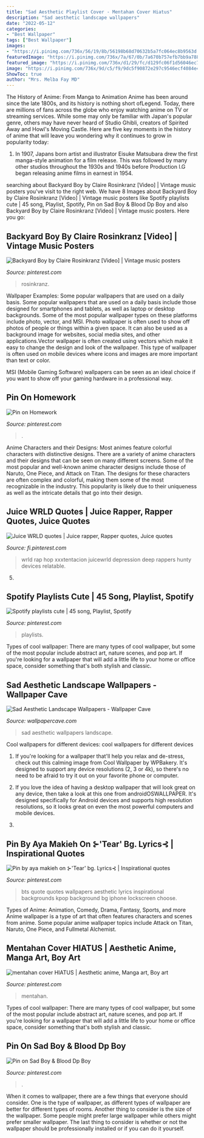 ```yaml
---
title: "Sad Aesthetic Playlist Cover - Mentahan Cover Hiatus"
description: "Sad aesthetic landscape wallpapers"
date: "2022-05-12"
categories:
- "Best Wallpaper"
tags: ["Best Wallpaper"]
images:
- "https://i.pinimg.com/736x/56/19/8b/56198b68d70632b5a7fc064ec8b9563d.jpg"
featuredImage: "https://i.pinimg.com/736x/7a/67/0b/7a670b757efb7bb9a7881ecaefc539b5.jpg"
featured_image: "https://i.pinimg.com/736x/d1/29/fc/d129fc06f1d56046ec7d350723150d8b.jpg"
image: "https://i.pinimg.com/736x/9d/c5/f9/9dc5f90872e297c9546ecf4084e45246.jpg"
ShowToc: true
author: "Mrs. Melba Fay MD"
---
```



The History of Anime: From Manga to Animation
Anime has been around since the late 1800s, and its history is nothing short ofLegend. Today, there are millions of fans across the globe who enjoy watching anime on TV or streaming services. While some may only be familiar with Japan's popular genre, others may have never heard of Studio Ghibli, creators of Spirited Away and Howl's Moving Castle. Here are five key moments in the history of anime that will leave you wondering why it continues to grow in popularity today:
1) In 1907, Japans born artist and illustrator Eisuke Matsubara drew the first manga-style animation for a film release. This was followed by many other studios throughout the 1930s and 1940s before Production I.G began releasing anime films in earnest in 1954.

	

		
searching about Backyard Boy by Claire Rosinkranz [Video] | Vintage music posters you've visit to the right web. We have 8 Images about Backyard Boy by Claire Rosinkranz [Video] | Vintage music posters like Spotify playlists cute | 45 song, Playlist, Spotify, Pin on Sad Boy &amp; Blood Dp Boy and also Backyard Boy by Claire Rosinkranz [Video] | Vintage music posters. Here you go:
		
    
## Backyard Boy By Claire Rosinkranz [Video] | Vintage Music Posters

<img loading=lazy src="https://i.pinimg.com/736x/9d/c5/f9/9dc5f90872e297c9546ecf4084e45246.jpg" onerror="this.onerror=null;this.src='https://tse2.mm.bing.net/th?id=OIP.z2gzQzwVcdN_I9NaaVjvqAHaNL&amp;pid=15.1';" alt="Backyard Boy by Claire Rosinkranz [Video] | Vintage music posters">

_Source: pinterest.com_

>rosinkranz. 

	

Wallpaper Examples: Some popular wallpapers that are used on a daily basis.
Some popular wallpapers that are used on a daily basis include those designed for smartphones and tablets, as well as laptop or desktop backgrounds. Some of the most popular wallpaper types on these platforms include photo, vector, and MSI. 
Photo wallpaper is often used to show off photos of people or things within a given space. It can also be used as a background image for websites, social media sites, and other applications.Vector wallpaper is often created using vectors which make it easy to change the design and look of the wallpaper. This type of wallpaper is often used on mobile devices where icons and images are more important than text or color. 

MSI (Mobile Gaming Software) wallpapers can be seen as an ideal choice if you want to show off your gaming hardware in a professional way.

    
## Pin On Homework

<img loading=lazy src="https://i.pinimg.com/736x/44/88/5e/44885eac78fb3fd5108f4c5d28d9b352.jpg" onerror="this.onerror=null;this.src='https://tse1.mm.bing.net/th?id=OIP.xtckU4e_ce2yeUvavaTB-AHaNK&amp;pid=15.1';" alt="Pin on Homework">

_Source: pinterest.com_

>. 

	

Anime Characters and their Designs: Most animes feature colorful characters with distinctive designs.
There are a variety of anime characters and their designs that can be seen on many different screens. Some of the most popular and well-known anime character designs include those of Naruto, One Piece, and Attack on Titan. The designs for these characters are often complex and colorful, making them some of the most recognizable in the industry. This popularity is likely due to their uniqueness as well as the intricate details that go into their design.

    
## Juice WRLD Quotes | Juice Rapper, Rapper Quotes, Juice Quotes

<img loading=lazy src="https://i.pinimg.com/736x/80/7e/53/807e537556bd4a28b44b8923ac13a419.jpg" onerror="this.onerror=null;this.src='https://tse2.mm.bing.net/th?id=OIP.xjT0ljeMUFgbq5Kpa2X3NQHaLH&amp;pid=15.1';" alt="Juice WRLD quotes | Juice rapper, Rapper quotes, Juice quotes">

_Source: fi.pinterest.com_

>wrld rap hop xxxtentacion juicewrld depression deep rappers hunty devices relatable. 

	

5.

    
## Spotify Playlists Cute | 45 Song, Playlist, Spotify

<img loading=lazy src="https://i.pinimg.com/736x/d1/29/fc/d129fc06f1d56046ec7d350723150d8b.jpg" onerror="this.onerror=null;this.src='https://tse1.mm.bing.net/th?id=OIP.JEDUAuefyQjDmutF7276PAHaNK&amp;pid=15.1';" alt="Spotify playlists cute | 45 song, Playlist, Spotify">

_Source: pinterest.com_

>playlists. 

	

Types of cool wallpaper:
There are many types of cool wallpaper, but some of the most popular include abstract art, nature scenes, and pop art. If you're looking for a wallpaper that will add a little life to your home or office space, consider something that's both stylish and classic.

    
## Sad Aesthetic Landscape Wallpapers - Wallpaper Cave

<img loading=lazy src="https://wallpapercave.com/wp/wp5575115.jpg" onerror="this.onerror=null;this.src='https://tse3.mm.bing.net/th?id=OIP.S7C2CVrZ0KbJmp7HbqYMcQHaNK&amp;pid=15.1';" alt="Sad Aesthetic Landscape Wallpapers - Wallpaper Cave">

_Source: wallpapercave.com_

>sad aesthetic wallpapers landscape. 

	

Cool wallpapers for different devices:
cool wallpapers for different devices 

1. If you're looking for a wallpaper that'll help you relax and de-stress, check out this calming image from Cool Wallpaper by WPBakery. It's designed to support any device resolutions (2, 3 or 4k), so there's no need to be afraid to try it out on your favorite phone or computer.

2. If you love the idea of having a desktop wallpaper that will look great on any device, then take a look at this one from androidOSWALLPAPER. It's designed specifically for Android devices and supports high resolution resolutions, so it looks great on even the most powerful computers and mobile devices.

3.

    
## Pin By Aya Makieh On ⊱&#039;Tear&#039; Bg. Lyrics⊰ | Inspirational Quotes

<img loading=lazy src="https://i.pinimg.com/736x/7a/67/0b/7a670b757efb7bb9a7881ecaefc539b5.jpg" onerror="this.onerror=null;this.src='https://tse4.mm.bing.net/th?id=OIP.YRn1dcDt74ZUZp6gmKGuRQHaNK&amp;pid=15.1';" alt="Pin by aya makieh on ⊱&#039;Tear&#039; bg. Lyrics⊰ | Inspirational quotes">

_Source: pinterest.com_

>bts quote quotes wallpapers aesthetic lyrics inspirational backgrounds kpop background bg iphone lockscreen choose. 

	

Types of Anime: Animation, Comedy, Drama, Fantasy, Sports, and more
Anime wallpaper is a type of art that often features characters and scenes from anime. Some popular anime wallpaper topics include Attack on Titan, Naruto, One Piece, and Fullmetal Alchemist.

    
## Mentahan Cover HIATUS | Aesthetic Anime, Manga Art, Boy Art

<img loading=lazy src="https://i.pinimg.com/736x/96/8e/e7/968ee783b6f08234efa475443ce31d34.jpg" onerror="this.onerror=null;this.src='https://tse2.mm.bing.net/th?id=OIP.F7aTG6Jt97in1Y6gveGf0wHaJk&amp;pid=15.1';" alt="mentahan cover HIATUS | Aesthetic anime, Manga art, Boy art">

_Source: pinterest.com_

>mentahan. 

	

Types of cool wallpaper:
There are many types of cool wallpaper, but some of the most popular include abstract art, nature scenes, and pop art. If you're looking for a wallpaper that will add a little life to your home or office space, consider something that's both stylish and classic.

    
## Pin On Sad Boy &amp; Blood Dp Boy

<img loading=lazy src="https://i.pinimg.com/736x/56/19/8b/56198b68d70632b5a7fc064ec8b9563d.jpg" onerror="this.onerror=null;this.src='https://tse3.mm.bing.net/th?id=OIP.EWdrRjxT698-eX99dmn4DAHaHa&amp;pid=15.1';" alt="Pin on Sad Boy &amp; Blood Dp Boy">

_Source: pinterest.com_

>. 

	

When it comes to wallpaper, there are a few things that everyone should consider. One is the type of wallpaper, as different types of wallpaper are better for different types of rooms. Another thing to consider is the size of the wallpaper. Some people might prefer large wallpaper while others might prefer smaller wallpaper. The last thing to consider is whether or not the wallpaper should be professionally installed or if you can do it yourself.

